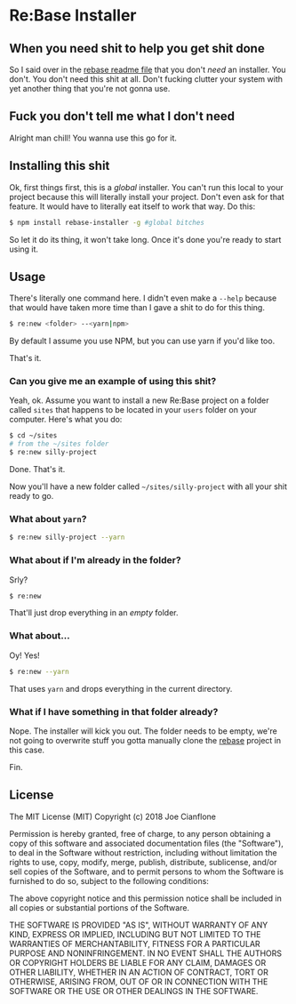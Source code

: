 # Re:Base Installer

## When you need shit to help you get shit done

So I said over in the [rebase readme file](https://github.com/joecianflone/rebase) that you don't *need* an installer. You don't. You don't need this shit at all. Don't fucking clutter your system with yet another thing that you're not gonna use.

## Fuck you don't tell me what I don't need

Alright man chill! You wanna use this go for it.

## Installing this shit

Ok, first things first, this is a *global* installer. You can't run this local to your project because this will literally install your project. Don't even ask for that feature. It would have to literally eat itself to work that way. Do this:

```bash
$ npm install rebase-installer -g #global bitches
```

So let it do its thing, it won't take long. Once it's done you're ready to start using it.

## Usage

There's literally one command here. I didn't even make a `--help` because that would have taken more time than I gave a shit to do for this thing.

```bash
$ re:new <folder> --<yarn|npm>
```

By default I assume you use NPM, but you can use yarn if you'd like too.

That's it.

### Can you give me an example of using this shit?

Yeah, ok. Assume you want to install a new Re:Base project on a folder called `sites` that happens to be located in your `users` folder on your computer. Here's what you do:

```bash
$ cd ~/sites
# from the ~/sites folder
$ re:new silly-project
```

Done. That's it.

Now you'll have a new folder called `~/sites/silly-project` with all your shit ready to go.

### What about `yarn`?

```bash
$ re:new silly-project --yarn
```

### What about if I'm already in the folder?

Srly?

```bash
$ re:new
```

That'll just drop everything in an *empty* folder.

### What about...

Oy! Yes!

```bash
$ re:new --yarn
```

That uses `yarn` and drops everything in the current directory.

### What if I have something in that folder already?

Nope. The installer will kick you out. The folder needs to be empty, we're not going to overwrite stuff you gotta manually clone the [rebase](https://github.com/joecianflone/rebase) project in this case.

Fin.

## License
The MIT License (MIT) Copyright (c) 2018 Joe Cianflone

Permission is hereby granted, free of charge, to any person obtaining a copy of this software and associated documentation files (the "Software"), to deal in the Software without restriction, including without limitation the rights to use, copy, modify, merge, publish, distribute, sublicense, and/or sell copies of the Software, and to permit persons to whom the Software is furnished to do so, subject to the following conditions:

The above copyright notice and this permission notice shall be included in all copies or substantial portions of the Software.

THE SOFTWARE IS PROVIDED "AS IS", WITHOUT WARRANTY OF ANY KIND, EXPRESS OR IMPLIED, INCLUDING BUT NOT LIMITED TO THE WARRANTIES OF MERCHANTABILITY, FITNESS FOR A PARTICULAR PURPOSE AND NONINFRINGEMENT. IN NO EVENT SHALL THE AUTHORS OR COPYRIGHT HOLDERS BE LIABLE FOR ANY CLAIM, DAMAGES OR OTHER LIABILITY, WHETHER IN AN ACTION OF CONTRACT, TORT OR OTHERWISE, ARISING FROM, OUT OF OR IN CONNECTION WITH THE SOFTWARE OR THE USE OR OTHER DEALINGS IN THE SOFTWARE.
